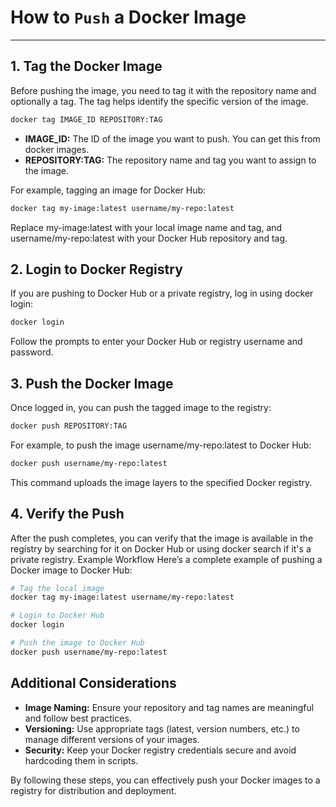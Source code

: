 # **How to `Push` a Docker Image**
---

## 1. Tag the Docker Image
Before pushing the image, you need to tag it with the repository name and optionally a tag. The tag helps identify the specific version of the image.
```bash
docker tag IMAGE_ID REPOSITORY:TAG
```
- **IMAGE_ID:** The ID of the image you want to push. You can get this from docker images.
- **REPOSITORY:TAG:** The repository name and tag you want to assign to the image.

For example, tagging an image for Docker Hub:
```bash
docker tag my-image:latest username/my-repo:latest
```
Replace my-image:latest with your local image name and tag, and username/my-repo:latest with your Docker Hub repository and tag.

## 2. Login to Docker Registry
If you are pushing to Docker Hub or a private registry, log in using docker login:
```bash
docker login
```
Follow the prompts to enter your Docker Hub or registry username and password.

## 3. Push the Docker Image
Once logged in, you can push the tagged image to the registry:
```bash
docker push REPOSITORY:TAG
```
For example, to push the image username/my-repo:latest to Docker Hub:
```bash
docker push username/my-repo:latest
```
This command uploads the image layers to the specified Docker registry.

## 4. Verify the Push
After the push completes, you can verify that the image is available in the registry by searching for it on Docker Hub or using docker search if it's a private registry. Example Workflow Here’s a complete example of pushing a Docker image to Docker Hub:
```bash
# Tag the local image
docker tag my-image:latest username/my-repo:latest

# Login to Docker Hub
docker login

# Push the image to Docker Hub
docker push username/my-repo:latest
```

## Additional Considerations
- **Image Naming:** Ensure your repository and tag names are meaningful and follow best practices.
- **Versioning:** Use appropriate tags (latest, version numbers, etc.) to manage different versions of your images.
- **Security:** Keep your Docker registry credentials secure and avoid hardcoding them in scripts.

By following these steps, you can effectively push your Docker images to a registry for distribution and deployment.
